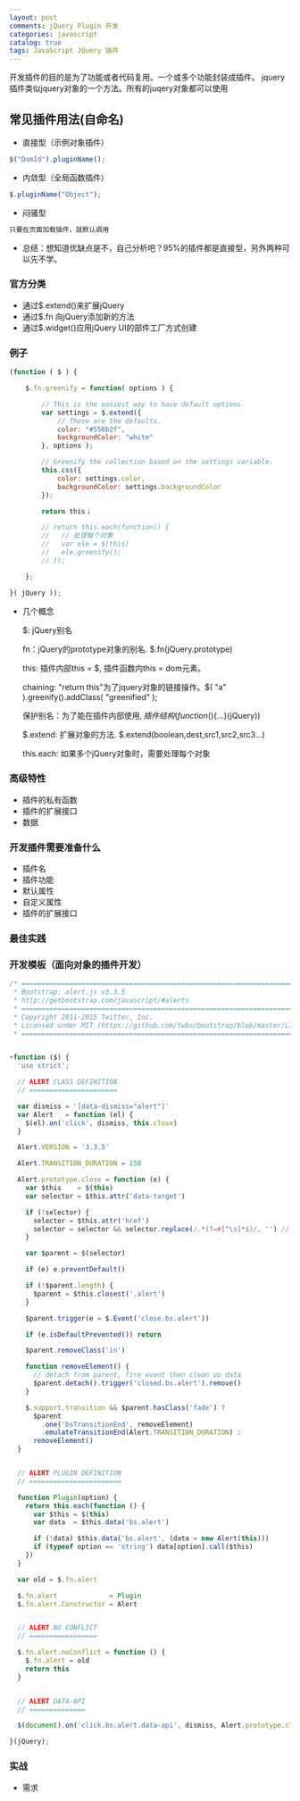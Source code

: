 ```yaml
---
layout: post
comments: jQuery Plugin 开发
categories: javascript
catalog: true
tags: JavaScript JQuery 插件
---
```


开发插件的目的是为了功能或者代码复用。一个或多个功能封装成插件。
jquery插件类似jquery对象的一个方法。所有的juqery对象都可以使用

## 常见插件用法(自命名)

* 直接型（示例对象插件）

```js
$("DomId").pluginName();

```

* 内敛型（全局函数插件）

```js
$.pluginName("Object");

```

* 闷骚型

```js
只要在页面加载插件，就默认调用

```

* 总结：想知道优缺点是不，自己分析吧？95%的插件都是直接型，另外两种可以先不学。

### 官方分类

* 通过$.extend()来扩展jQuery
* 通过$.fn 向jQuery添加新的方法
* 通过$.widget()应用jQuery UI的部件工厂方式创建

### 例子

```js
(function ( $ ) {

    $.fn.greenify = function( options ) {

        // This is the easiest way to have default options.
        var settings = $.extend({
            // These are the defaults.
            color: "#556b2f",
            backgroundColor: "white"
        }, options );

        // Greenify the collection based on the settings variable.
        this.css({
            color: settings.color,
            backgroundColor: settings.backgroundColor
        });

        return this；

        // return this.each(function() {
        //   // 处理每个对象
        //   var ele = $(this)
        //   ele.greenify();
        // });

    };

}( jQuery ));
```

* 几个概念

  $: jQuery别名

  fn：jQuery的prototype对象的别名. $.fn(jQuery.prototype)

  this: 插件内部this = $, 插件函数内this = dom元素。

  chaining: "return this"为了jquery对象的链接操作。$( "a" ).greenify().addClass( "greenified" );

  保护别名：为了能在插件内部使用$,插件结构 (function($){...}(jQuery))

  $.extend: 扩展对象的方法. $.extend(boolean,dest,src1,src2,src3...)

  this.each: 如果多个jQuery对象时，需要处理每个对象

### 高级特性

* 插件的私有函数
* 插件的扩展接口
* 数据

### 开发插件需要准备什么

* 插件名
* 插件功能
* 默认属性
* 自定义属性
* 插件的扩展接口

### 最佳实践


### 开发模板（面向对象的插件开发）

```js
/* ========================================================================
 * Bootstrap: alert.js v3.3.5
 * http://getbootstrap.com/javascript/#alerts
 * ========================================================================
 * Copyright 2011-2015 Twitter, Inc.
 * Licensed under MIT (https://github.com/twbs/bootstrap/blob/master/LICENSE)
 * ======================================================================== */


+function ($) {
  'use strict';

  // ALERT CLASS DEFINITION
  // ======================

  var dismiss = '[data-dismiss="alert"]'
  var Alert   = function (el) {
    $(el).on('click', dismiss, this.close)
  }

  Alert.VERSION = '3.3.5'

  Alert.TRANSITION_DURATION = 150

  Alert.prototype.close = function (e) {
    var $this    = $(this)
    var selector = $this.attr('data-target')

    if (!selector) {
      selector = $this.attr('href')
      selector = selector && selector.replace(/.*(?=#[^\s]*$)/, '') // strip for ie7
    }

    var $parent = $(selector)

    if (e) e.preventDefault()

    if (!$parent.length) {
      $parent = $this.closest('.alert')
    }

    $parent.trigger(e = $.Event('close.bs.alert'))

    if (e.isDefaultPrevented()) return

    $parent.removeClass('in')

    function removeElement() {
      // detach from parent, fire event then clean up data
      $parent.detach().trigger('closed.bs.alert').remove()
    }

    $.support.transition && $parent.hasClass('fade') ?
      $parent
        .one('bsTransitionEnd', removeElement)
        .emulateTransitionEnd(Alert.TRANSITION_DURATION) :
      removeElement()
  }


  // ALERT PLUGIN DEFINITION
  // =======================

  function Plugin(option) {
    return this.each(function () {
      var $this = $(this)
      var data  = $this.data('bs.alert')

      if (!data) $this.data('bs.alert', (data = new Alert(this)))
      if (typeof option == 'string') data[option].call($this)
    })
  }

  var old = $.fn.alert

  $.fn.alert             = Plugin
  $.fn.alert.Constructor = Alert


  // ALERT NO CONFLICT
  // =================

  $.fn.alert.noConflict = function () {
    $.fn.alert = old
    return this
  }


  // ALERT DATA-API
  // ==============

  $(document).on('click.bs.alert.data-api', dismiss, Alert.prototype.close)

}(jQuery);

```
### 实战

* 需求